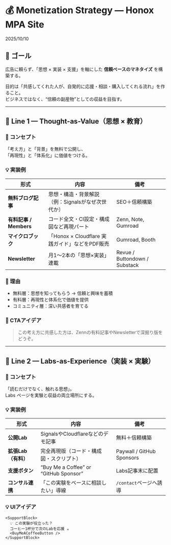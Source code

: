 # 💰 Monetization Strategy — Honox MPA Site
2025/10/10 

## 🎯 ゴール
広告に頼らず、「思想 × 実装 × 支援」を軸にした **信頼ベースのマネタイズ** を構築する。

目的は「共感してくれた人が、自発的に応援・相談・購入してくれる流れ」を作ること。  
ビジネスではなく、“信頼の副産物”としての収益を目指す。

---

## 🥇 Line 1 — Thought-as-Value（思想 × 教育）

### 🎯 コンセプト
「考え方」と「背景」を無料で公開し、  
「再現性」と「体系化」に価値をつける。

### 💡 実装例
| 形式 | 内容 | 備考 |
|------|------|------|
| **無料ブログ記事** | 思想・構造・背景解説（例：Signalsがなぜ次世代か） | SEO＋信頼構築 |
| **有料記事 / Members** | コード全文・CI設定・構成図など再現パート | Zenn, Note, Gumroad |
| **マイクロブック** | 「Honox × Cloudflare 実践ガイド」などをPDF販売 | Gumroad, Booth |
| **Newsletter** | 月1〜2本の「思想×実装」連載 | Revue / Buttondown / Substack |

### 🧭 理由
- 無料層：思想を知ってもらう → 信頼と興味を蓄積  
- 有料層：再現性と体系化で価値を提供  
- コミュニティ層：深い共感者を育てる

### 💬 CTAアイデア
> この考え方に共感した方は、Zennの有料記事やNewsletterで深掘り版をどうぞ。

---

## 🥈 Line 2 — Labs-as-Experience（実装 × 実験）

### 🎯 コンセプト
「読むだけでなく、触れる思想」。  
Labs ページを実験と収益の両立場所にする。

### 💡 実装例
| 形式 | 内容 | 備考 |
|------|------|------|
| **公開Lab** | SignalsやCloudflareなどのデモ記事 | 無料＋信頼構築 |
| **拡張Lab（有料）** | 完全再現版（コード・構成図・スクリプト） | Paywall / GitHub Sponsors |
| **支援ボタン** | “Buy Me a Coffee” or “GitHub Sponsor” | Labs記事末に配置 |
| **コンサル連携** | 「この実験をベースに相談したい」導線 | `/contact`ページへ誘導 |

### 💡 UIアイデア
```tsx
<SupportBlock>
  💡 この実験が役立った？  
  コーヒー1杯分で次のLabを応援 ☕  
  <BuyMeACoffeeButton />
</SupportBlock>
